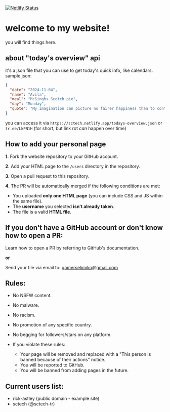 [![Netlify Status](https://api.netlify.com/api/v1/badges/fc1bc6e4-be4c-4a3b-8ac5-5b55c52e409e/deploy-status)](https://app.netlify.com/sites/sctech/deploys)
# welcome to my website!
you will find things here.
## about "today's overview" api
it's a json file that you can use to get today's quick info, like calendars. sample json:
```json
{
  "date": "2024-11-04",
  "name": "Avila",
  "meal": "McSinghs Scotch pie",
  "day": "Monday",
  "quote": "My imagination can picture no fairer happiness than to continue living for art."
}
```
you can access it via `https://sctech.netlify.app/todays-overview.json` or `tr.ee/LkPN1H` (for short, but link rot *can* happen over time)
## How to add your personal page

**1.** Fork the website repository to your GitHub account.

**2.** Add your HTML page to the `/users` directory in the repository.

**3.** Open a pull request to this repository.

**4.** The PR will be automatically merged if the following conditions are met:
- You uploaded **only one HTML page** (you can include CSS and JS within the same file).
- The **username** you selected **isn't already taken**.
- The file is a valid **HTML file**.

## If you don't have a GitHub account or don't know how to open a PR:

Learn how to open a PR by referring to GitHub's documentation.

**or**

Send your file via email to: [gamerselimiko@gmail.com](mailto:gamerselimiko@gmail.com)

## Rules:
- No NSFW content.
- No malware.
- No racism.
- No promotion of any specific country.
- No begging for followers/stars on any platform.

- If you violate these rules:
  - Your page will be removed and replaced with a "This person is banned because of their actions" notice.
  - You will be reported to GitHub.
  - You will be banned from adding pages in the future.

## Current users list:
- rick-astley (public domain - example site)
- sctech (@sctech-tr)


